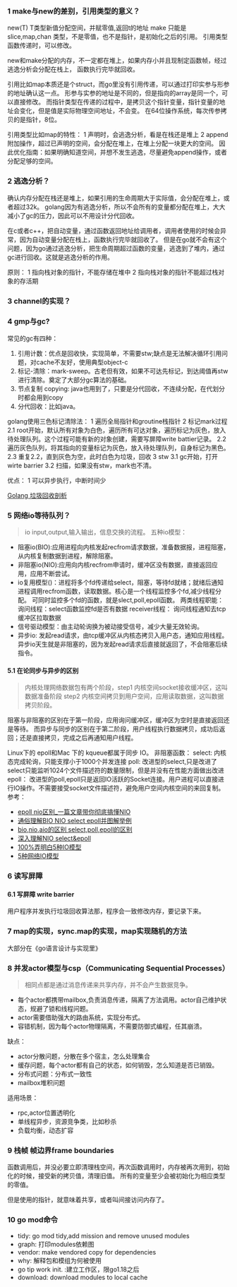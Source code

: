 ### 1 make与new的差别，引用类型的意义？
new(T) T类型新值分配空间，并赋零值,返回t的地址
make 只能是slice,map,chan 类型，不是零值，也不是指针，是初始化之后的引用。
引用类型函数传递时，可以修改。

new和make分配的内存，不一定都在堆上，如果内存小并且现制定函数帧，经过逃逸分析会分配在栈上，
函数执行完毕就回收。

引用比如map本质还是个struct，而go里没有引用传递，可以通过打印实参与形参的地址确认这一点。
形参与实参的地址是不同的，但是指向的array是同一个，可以直接修改。
而指针类型在传递的过程中，是拷贝这个指针变量，指针变量的地址会变化，但是值是实际物理空间地址，不会变。
在64位操作系统，每次传参拷贝的是指针，8位。

引用类型比如map的特性：
1 声明时，会逃逸分析，看是在栈还是堆上
2 append附加操作，超过已声明的空间，会分配在堆上，在堆上分配一块更大的空间。
因此优化指南：如果明确知道空间，并想不发生逃逸，尽量避免append操作，或者分配足够的空间。

### 2 逃逸分析？
确认内存分配在栈还是堆上，如果引用的生命周期大于实际值，会分配在堆上，或者超过32k。
golang因为有逃逸分析，所以不会所有的变量都分配在堆上，大大减小了gc的压力，因此可以不用设计分代回收。

在c或者c++，把自动变量，通过函数返回地址给调用者，调用者使用的时候会异常，因为自动变量分配在栈上，函数执行完毕就回收了。
但是在go就不会有这个问题，因为go通过逃逸分析，把生命周期超过函数的变量，逃逸到了堆内，通过gc进行回收。这就是逃逸分析的作用。

原则：
1 指向栈对象的指针，不能存储在堆中
2 指向栈对象的指针不能超过栈对象的存活期

### 3 channel的实现？
### 4 gmp与gc?
常见的gc有四种：
1. 引用计数：优点是回收快，实现简单，不需要stw;缺点是无法解决循环引用问题，对cache不友好，使用典型object-c
2. 标记-清除：mark-sweep。古老但有效，如果不可达先标记，到达阈值再stw进行清除。奠定了大部分gc算法的基础。
3. 节点复制 copying: java也用到了，只要是分代回收，不连续分配，在代划分时都会用到copy
4. 分代回收：比如java。

golang使用三色标记清除法：
1 遍历全局指针和groutine栈指针
2 标记mark过程
    2.1 root开始，默认所有对象为白色，遍历所有可达对象，遍历标记为灰色，放入待处理队列。这个过程可能有新的对象创建，需要写屏障write battier记录。
    2.2 遍历灰色队列，将其指向的变量标记为灰色，放入待处理队列，自身标记为黑色。
    2.3 重复2.2，直到灰色为空，此时白色为垃圾，回收
3 stw
    3.1 gc开始，打开wirte barrier
    3.2 扫描，如果没有stw，mark也不清。

优点：
1 可以异步执行，中断时间少


[Golang 垃圾回收剖析](http://legendtkl.com/2017/04/28/golang-gc/)

### 5 网络io等待队列？
> io input,output,输入输出，信息交换的流程。
五种io模型：
* 阻塞io(BIO):应用进程向内核发起recfrom请求数据，准备数据报，进程阻塞，从内核复制数据到进程，解除阻塞。
* 非阻塞io(NIO):应用向内核recfrom申请时，缓冲区没有数据，直接返回应用，应用不断尝试。
* io复用模型()：进程将多个fd传递给select，阻塞，等待fd就绪；就绪后通知进程调用recfrom函数，读取数据。核心是一个线程监控多个fd,减少线程分配。
    可同时监控多个fd的函数，就是slect,poll,epoll函数。
    两类线程职能：
    询问线程：select函数监控fd是否有数据
    receiver线程： 询问线程通知去tcp缓冲区拉取数据
* 信号驱动模型：由主动轮询换为被动接受信号，减少大量无效轮询。
* 异步io: 发起read请求，由tcp缓冲区从内核态拷贝入用户态，通知应用线程。异步io天生就是非阻塞的，因为发起read请求后直接就返回了，不会阻塞后续指令。

#### 5.1 在论同步与异步的区别
>内核处理网络数据包有两个阶段，step1 内核空间socket接收缓冲区，这叫数据准备阶段 step2 内核空间拷贝到用户空间，应用读取数据，这叫数据拷贝阶段。

阻塞与非阻塞的区别在于第一阶段，应用询问缓冲区，缓冲区为空时是直接返回还是等待。
而异步与同步的区别在于第二阶段，用户线程执行数据拷贝，成功后返回；还是直接拷贝，完成之后再通知用户线程。

Linux下的 epoll和Mac 下的 kqueue都属于同步 IO。
非阻塞函数：
select: 内核态完成轮询，只能支撑小于1000个并发连接
poll: 改进型的select,只是改进了select只能监听1024个文件描述符的数量限制，但是并没有在性能方面做出改进
epoll： 改进型的poll,epoll只是返回IO活跃的Socket连接。用户进程可以直接进行IO操作。不需要接受socket文件描述符，避免用户空间内核空间的来回复制。
参考：
* [epoll nio区别_一篇文章带你彻底搞懂NIO](https://blog.csdn.net/weixin_39888943/article/details/112014207)
* [通俗理解BIO NIO select epoll并图解举例](https://cloud.tencent.com/developer/article/1773847)
* [bio,nio,aio的区别 select,poll,epoll的区别](https://www.cnblogs.com/eryun/p/12040508.html)
* [深入理解NIO select&epoll](https://zhuanlan.zhihu.com/p/150635981)
* [100%弄明白5种IO模型]([100%弄明白5种IO模型](https://zhuanlan.zhihu.com/p/115912936))
* [5种网络IO模型](https://zhuanlan.zhihu.com/p/54580385)

### 6 读写屏障



#### 6.1 写屏障 write barrier
用户程序并发执行垃圾回收算法那，程序会一致修改内存，要记录下来。

### 7 map的实现，sync.map的实现，map实现随机的方法

大部分在《go语言设计与实现里》


### 8 并发actor模型与csp（Communicating Sequential Processes）
>相同点都是通过消息传递来共享内存，并不会产生数据竞争。

* 每个actor都携带mailbox,负责消息传递，隔离了方法调用。actor自己维护状态，规避了锁和线程问题。
* actor需要借助强大的路由系统，实现分布式。
* 容错机制，因为每个actor物理隔离，不需要防御式编程，任其崩溃。

缺点：
* actor分散问题，分散在多个宿主，怎么处理集合
* 缓存问题，每个actor都有自己的状态，如何销毁，怎么知道是否已销毁。
* 分布式问题：分布式一致性
* mailbox堆积问题

适用场景：
* rpc,actor位置透明化
* 单线程异步，资源竞争类，比如秒杀
* 负载均衡，动态扩容

### 9 栈帧 帧边界frame boundaries

函数调用后，并没必要立即清理栈空间，再次函数调用时，内存被再次用到，初始化的时候，接受新的拷贝值，清理旧值。
所有的变量至少会被初始化为相应类型的零值。

但是使用的指针，就意味着共享，或者叫间接访问内存了。

### 10 go mod命令

* tidy: go mod tidy,add mission and remove unused modules
* graph: 打印modules依赖图
* vendor: make vendored copy for dependencies
* why: 解释包和模组为何被使用
* go tip work init. :建立工作区，限go1.18之后
* download: download modules to local cache
